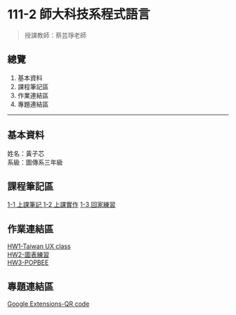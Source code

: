 # 111-2 師大科技系程式語言
>授課教師：蔡芸琤老師

## 總覽
1. 基本資料
2. 課程筆記區
3. 作業連結區
4. 專題連結區
----------------------

## 基本資料
姓名：黃子芯
<br/> 系級：圖傳系三年級

## 課程筆記區

[ 1-1 上課筆記 ]( https://github.com/sin-cos-cot/PL/blob/main/01%20PYTHON%E5%9F%BA%E7%A4%8E-compressed.pdf)
[ 1-2 上課實作](https://github.com/sin-cos-cot/PL/blob/main/0302-class%20pratice.ipynb)
[ 1-3 回家練習 ](https://github.com/sin-cos-cot/PL/tree/main/HW)

## 作業連結區
[HW1-Taiwan UX class](https://github.com/sin-cos-cot/PL/blob/main/HW1_UXCLASS.ipynb)
</br>[HW2-圖表練習](https://github.com/sin-cos-cot/PL/blob/main/HW2_%E5%9C%96%E8%A1%A8%E7%B7%B4%E7%BF%92.ipynb)
</br>[HW3-POPBEE](https://github.com/sin-cos-cot/PL/blob/main/HW3-POPBEE.ipynb)
## 專題連結區
[Google Extensions-QR code](https://github.com/cindyfu0208/PL/blob/main/%E5%B0%88%E9%A1%8C%E5%A0%B1%E5%91%8A.ipynb)
